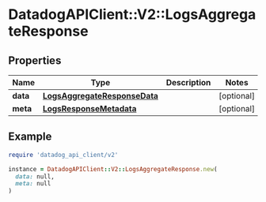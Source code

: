 # DatadogAPIClient::V2::LogsAggregateResponse

## Properties

| Name | Type | Description | Notes |
| ---- | ---- | ----------- | ----- |
| **data** | [**LogsAggregateResponseData**](LogsAggregateResponseData.md) |  | [optional] |
| **meta** | [**LogsResponseMetadata**](LogsResponseMetadata.md) |  | [optional] |

## Example

```ruby
require 'datadog_api_client/v2'

instance = DatadogAPIClient::V2::LogsAggregateResponse.new(
  data: null,
  meta: null
)
```

